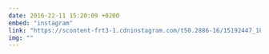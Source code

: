 ```yaml
---
date: 2016-22-11 15:20:09 +0200
embed: "instagram"
link: "https://scontent-frt3-1.cdninstagram.com/t50.2886-16/15192447_189542848173417_7391931328242909184_n.mp4"
img: ""
---
```


